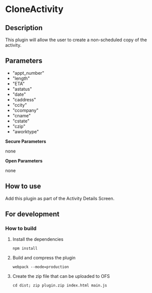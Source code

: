# CloneActivity

## Description

This plugin will allow the user to create a non-scheduled copy of the activity.

## Parameters

-   "appt_number"
-   "length"
-   "ETA"
-   "astatus"
-   "date"
-   "caddress"
-   "ccity"
-   "ccompany"
-   "cname"
-   "cstate"
-   "czip"
-   "aworktype"

**Secure Parameters**

none

**Open Parameters**

none

## How to use

Add this plugin as part of the Activity Details Screen.

## For development

### How to build

1. Install the dependencies

    `npm install`

2. Build and compress the plugin

    `webpack --mode=production`

3. Create the zip file that can be uploaded to OFS

    `cd dist; zip plugin.zip index.html main.js`
